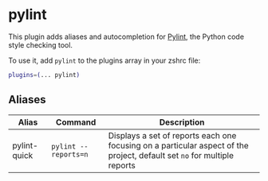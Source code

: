 # pylint

This plugin adds aliases and autocompletion for [Pylint](https://www.pylint.org/),
the Python code style checking tool.

To use it, add `pylint` to the plugins array in your zshrc file:

```zsh
plugins=(... pylint)
```

## Aliases

| Alias        | Command              | Description                                                                                                              |
|--------------|----------------------|--------------------------------------------------------------------------------------------------------------------------|
| pylint-quick | `pylint --reports=n` | Displays a set of reports each one focusing on a particular aspect of the project, default set `no` for multiple reports |
